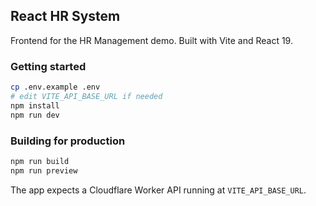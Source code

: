 ## React HR System

Frontend for the HR Management demo. Built with Vite and React 19.

### Getting started

```bash
cp .env.example .env
# edit VITE_API_BASE_URL if needed
npm install
npm run dev
```

### Building for production

```bash
npm run build
npm run preview
```

The app expects a Cloudflare Worker API running at `VITE_API_BASE_URL`.
